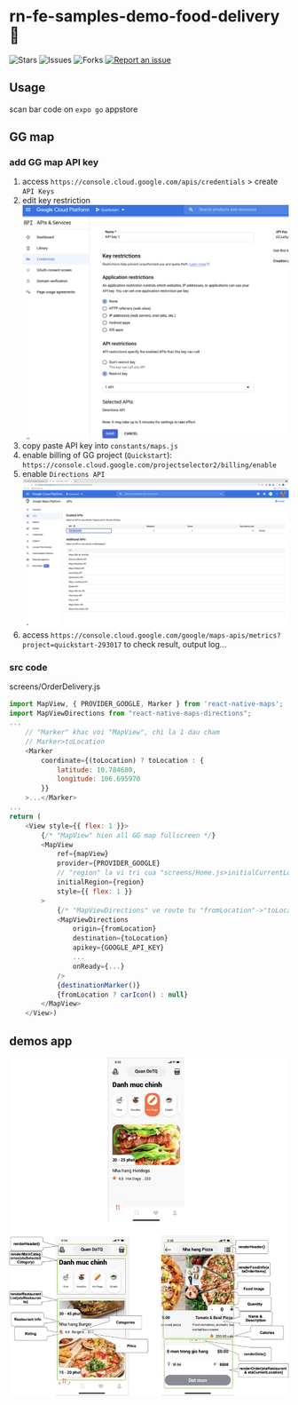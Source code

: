 # rn-fe-samples-demo-food-delivery 🐳

![Stars](https://img.shields.io/github/stars/tquangdo/rn-fe-samples-demo-food-delivery?color=f05340)
![Issues](https://img.shields.io/github/issues/tquangdo/rn-fe-samples-demo-food-delivery?color=f05340)
![Forks](https://img.shields.io/github/forks/tquangdo/rn-fe-samples-demo-food-delivery?color=f05340)
[![Report an issue](https://img.shields.io/badge/Support-Issues-green)](https://github.com/tquangdo/rn-fe-samples-demo-food-delivery/issues/new)

## Usage
scan bar code on `expo go` appstore

## GG map
### add GG map API key
1. access `https://console.cloud.google.com/apis/credentials` > create `API Keys`
2. edit key restriction
![keyrestriction](screenshots/keyrestriction.png)
3. copy paste API key into `constants/maps.js`
4. enable billing of GG project (`Quickstart`): `https://console.cloud.google.com/projectselector2/billing/enable`
5. enable `Directions API`
![enableAPI](screenshots/enableAPI.png)
6. access `https://console.cloud.google.com/google/maps-apis/metrics?project=quickstart-293017` to check result, output log...
### src code
screens/OrderDelivery.js
```js
import MapView, { PROVIDER_GOOGLE, Marker } from 'react-native-maps';
import MapViewDirections from "react-native-maps-directions";
...
    // "Marker" khac voi "MapView", chi la 1 dau cham
    // Marker>toLocation
    <Marker
        coordinate={(toLocation) ? toLocation : {
            latitude: 10.784680,
            longitude: 106.695970
        }}
    >...</Marker>
...
return (
    <View style={{ flex: 1 }}>
        {/* "MapView" hien all GG map fullscreen */}
        <MapView
            ref={mapView}
            provider={PROVIDER_GOOGLE}
            // "region" la vi tri cua "screens/Home.js>initialCurrentLocation"
            initialRegion={region}
            style={{ flex: 1 }}
        >
            {/* "MapViewDirections" ve route tu "fromLocation"->"toLocation" */}
            <MapViewDirections
                origin={fromLocation}
                destination={toLocation}
                apikey={GOOGLE_API_KEY}
                ...
                onReady={...}
            />
            {destinationMarker()}
            {fromLocation ? carIcon() : null}
        </MapView>
    </View>) 
```

## demos app
![structure](screenshots/structure.png)
